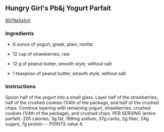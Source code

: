 ## Hungry Girl's Pb&j Yogurt Parfait

[8079e5a1c0](http://www.food.com/recipe/hungry-girls-pb-j-yogurt-parfait-418838)

### Ingredients

 - 6 ounce of yogurt, greek, plain, nonfat

 - 12 cup of strawberries, raw

 - 12 g of peanut butter, smooth style, without salt

 - 1 teaspoon of peanut butter, smooth style, without salt

### Instructions

Spoon half of the yogurt into a small glass. Layer half of the strawberries, half of the crushed cookies (1/4th of the package, and half of the crushed chips. Continue layering with remaining yogurt, strawberries, crushed cookies (1/4th of the package), and crushed chips. PER SERVING (entire parfait): 205 calories, 3g fat, 199mg sodium, 37g carbs, 2g fiber, 24g sugars, 7g protein -- POINTS value 4.